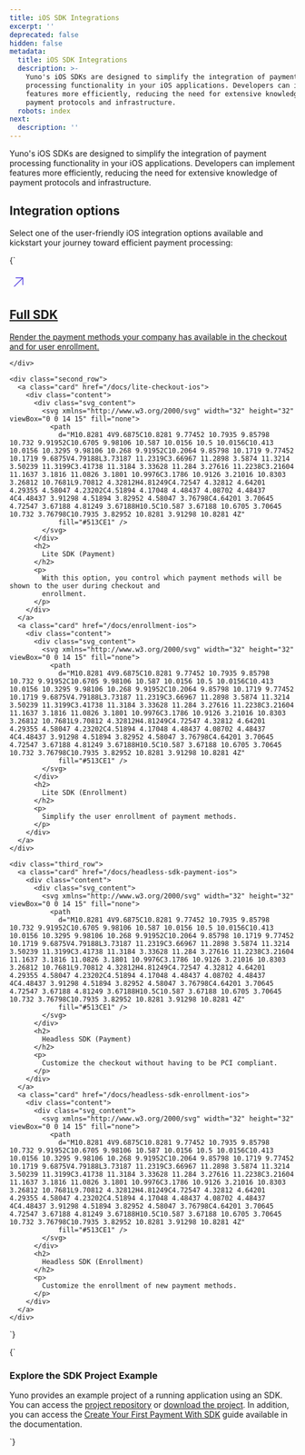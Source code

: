 ```yaml
---
title: iOS SDK Integrations
excerpt: ''
deprecated: false
hidden: false
metadata:
  title: iOS SDK Integrations
  description: >-
    Yuno's iOS SDKs are designed to simplify the integration of payment
    processing functionality in your iOS applications. Developers can implement
    features more efficiently, reducing the need for extensive knowledge of
    payment protocols and infrastructure.
  robots: index
next:
  description: ''
---
```

Yuno's iOS SDKs are designed to simplify the integration of payment processing functionality in your iOS applications. Developers can implement features more efficiently, reducing the need for extensive knowledge of payment protocols and infrastructure.

## Integration options

Select one of the user-friendly iOS integration options available and kickstart your journey toward efficient payment processing:

<HTMLBlock>{`
<body>
  <section class="cards_container">
    <div class="first_row">
      <a class="card" href="/docs/full-checkout-ios">
        <div class="content">
          <div class="svg_content">
            <svg xmlns="http://www.w3.org/2000/svg" width="32" height="32" viewBox="0 0 14 15" fill="none">
              <path
                d="M10.8281 4V9.6875C10.8281 9.77452 10.7935 9.85798 10.732 9.91952C10.6705 9.98106 10.587 10.0156 10.5 10.0156C10.413 10.0156 10.3295 9.98106 10.268 9.91952C10.2064 9.85798 10.1719 9.77452 10.1719 9.6875V4.79188L3.73187 11.2319C3.66967 11.2898 3.5874 11.3214 3.50239 11.3199C3.41738 11.3184 3.33628 11.284 3.27616 11.2238C3.21604 11.1637 3.1816 11.0826 3.1801 10.9976C3.1786 10.9126 3.21016 10.8303 3.26812 10.7681L9.70812 4.32812H4.81249C4.72547 4.32812 4.64201 4.29355 4.58047 4.23202C4.51894 4.17048 4.48437 4.08702 4.48437 4C4.48437 3.91298 4.51894 3.82952 4.58047 3.76798C4.64201 3.70645 4.72547 3.67188 4.81249 3.67188H10.5C10.587 3.67188 10.6705 3.70645 10.732 3.76798C10.7935 3.82952 10.8281 3.91298 10.8281 4Z"
                fill="#513CE1" />
            </svg>
          </div>
          <h2>
            Full SDK
          </h2>
          <p>
            Render the payment methods your company has available in the checkout and for user enrollment.
          </p>
        </div>
      </a>

    </div>

    <div class="second_row">
      <a class="card" href="/docs/lite-checkout-ios">
        <div class="content">
          <div class="svg_content">
            <svg xmlns="http://www.w3.org/2000/svg" width="32" height="32" viewBox="0 0 14 15" fill="none">
              <path
                d="M10.8281 4V9.6875C10.8281 9.77452 10.7935 9.85798 10.732 9.91952C10.6705 9.98106 10.587 10.0156 10.5 10.0156C10.413 10.0156 10.3295 9.98106 10.268 9.91952C10.2064 9.85798 10.1719 9.77452 10.1719 9.6875V4.79188L3.73187 11.2319C3.66967 11.2898 3.5874 11.3214 3.50239 11.3199C3.41738 11.3184 3.33628 11.284 3.27616 11.2238C3.21604 11.1637 3.1816 11.0826 3.1801 10.9976C3.1786 10.9126 3.21016 10.8303 3.26812 10.7681L9.70812 4.32812H4.81249C4.72547 4.32812 4.64201 4.29355 4.58047 4.23202C4.51894 4.17048 4.48437 4.08702 4.48437 4C4.48437 3.91298 4.51894 3.82952 4.58047 3.76798C4.64201 3.70645 4.72547 3.67188 4.81249 3.67188H10.5C10.587 3.67188 10.6705 3.70645 10.732 3.76798C10.7935 3.82952 10.8281 3.91298 10.8281 4Z"
                fill="#513CE1" />
            </svg>
          </div>
          <h2>
            Lite SDK (Payment)
          </h2>
          <p>
            With this option, you control which payment methods will be shown to the user during checkout and
            enrollment.
          </p>
        </div>
      </a>
      <a class="card" href="/docs/enrollment-ios">
        <div class="content">
          <div class="svg_content">
            <svg xmlns="http://www.w3.org/2000/svg" width="32" height="32" viewBox="0 0 14 15" fill="none">
              <path
                d="M10.8281 4V9.6875C10.8281 9.77452 10.7935 9.85798 10.732 9.91952C10.6705 9.98106 10.587 10.0156 10.5 10.0156C10.413 10.0156 10.3295 9.98106 10.268 9.91952C10.2064 9.85798 10.1719 9.77452 10.1719 9.6875V4.79188L3.73187 11.2319C3.66967 11.2898 3.5874 11.3214 3.50239 11.3199C3.41738 11.3184 3.33628 11.284 3.27616 11.2238C3.21604 11.1637 3.1816 11.0826 3.1801 10.9976C3.1786 10.9126 3.21016 10.8303 3.26812 10.7681L9.70812 4.32812H4.81249C4.72547 4.32812 4.64201 4.29355 4.58047 4.23202C4.51894 4.17048 4.48437 4.08702 4.48437 4C4.48437 3.91298 4.51894 3.82952 4.58047 3.76798C4.64201 3.70645 4.72547 3.67188 4.81249 3.67188H10.5C10.587 3.67188 10.6705 3.70645 10.732 3.76798C10.7935 3.82952 10.8281 3.91298 10.8281 4Z"
                fill="#513CE1" />
            </svg>
          </div>
          <h2>
            Lite SDK (Enrollment)
          </h2>
          <p>
            Simplify the user enrollment of payment methods.
          </p>
        </div>
      </a>
    </div>

    <div class="third_row">
      <a class="card" href="/docs/headless-sdk-payment-ios">
        <div class="content">
          <div class="svg_content">
            <svg xmlns="http://www.w3.org/2000/svg" width="32" height="32" viewBox="0 0 14 15" fill="none">
              <path
                d="M10.8281 4V9.6875C10.8281 9.77452 10.7935 9.85798 10.732 9.91952C10.6705 9.98106 10.587 10.0156 10.5 10.0156C10.413 10.0156 10.3295 9.98106 10.268 9.91952C10.2064 9.85798 10.1719 9.77452 10.1719 9.6875V4.79188L3.73187 11.2319C3.66967 11.2898 3.5874 11.3214 3.50239 11.3199C3.41738 11.3184 3.33628 11.284 3.27616 11.2238C3.21604 11.1637 3.1816 11.0826 3.1801 10.9976C3.1786 10.9126 3.21016 10.8303 3.26812 10.7681L9.70812 4.32812H4.81249C4.72547 4.32812 4.64201 4.29355 4.58047 4.23202C4.51894 4.17048 4.48437 4.08702 4.48437 4C4.48437 3.91298 4.51894 3.82952 4.58047 3.76798C4.64201 3.70645 4.72547 3.67188 4.81249 3.67188H10.5C10.587 3.67188 10.6705 3.70645 10.732 3.76798C10.7935 3.82952 10.8281 3.91298 10.8281 4Z"
                fill="#513CE1" />
            </svg>
          </div>
          <h2>
            Headless SDK (Payment)
          </h2>
          <p>
            Customize the checkout without having to be PCI compliant.
          </p>
        </div>
      </a>
      <a class="card" href="/docs/headless-sdk-enrollment-ios">
        <div class="content">
          <div class="svg_content">
            <svg xmlns="http://www.w3.org/2000/svg" width="32" height="32" viewBox="0 0 14 15" fill="none">
              <path
                d="M10.8281 4V9.6875C10.8281 9.77452 10.7935 9.85798 10.732 9.91952C10.6705 9.98106 10.587 10.0156 10.5 10.0156C10.413 10.0156 10.3295 9.98106 10.268 9.91952C10.2064 9.85798 10.1719 9.77452 10.1719 9.6875V4.79188L3.73187 11.2319C3.66967 11.2898 3.5874 11.3214 3.50239 11.3199C3.41738 11.3184 3.33628 11.284 3.27616 11.2238C3.21604 11.1637 3.1816 11.0826 3.1801 10.9976C3.1786 10.9126 3.21016 10.8303 3.26812 10.7681L9.70812 4.32812H4.81249C4.72547 4.32812 4.64201 4.29355 4.58047 4.23202C4.51894 4.17048 4.48437 4.08702 4.48437 4C4.48437 3.91298 4.51894 3.82952 4.58047 3.76798C4.64201 3.70645 4.72547 3.67188 4.81249 3.67188H10.5C10.587 3.67188 10.6705 3.70645 10.732 3.76798C10.7935 3.82952 10.8281 3.91298 10.8281 4Z"
                fill="#513CE1" />
            </svg>
          </div>
          <h2>
            Headless SDK (Enrollment)
          </h2>
          <p>
            Customize the enrollment of new payment methods.
          </p>
        </div>
      </a>
    </div>
  </section>
</body>
`}</HTMLBlock>

<HTMLBlock>{`
<body>
  <div class="infoBlockContainer">
    <div class="verticalLine"></div>
    <div>
      <h3>Explore the SDK Project Example</h3>
      <div class="contentContainer">
        <p>
					Yuno provides an example project of a running application using an SDK. You can access the <a href="https://github.com/yuno-payments/yuno-sdk-web">project repository</a> or <a href="https://github.com/yuno-payments/yuno-sdk-web/archive/refs/heads/main.zip">download the project</a>. In addition, you can access the <a href="/docs/step-2-your-first-payment">Create Your First Payment With SDK</a> guide available in the documentation.
        </p>
      </div>
    </div>
  </div>
</body>
`}</HTMLBlock>
